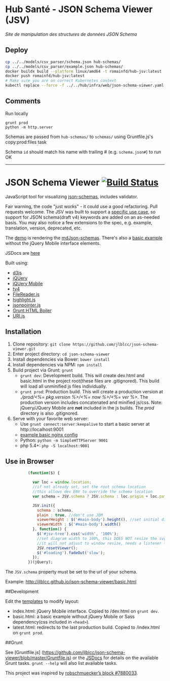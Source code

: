 # Hub Santé - JSON Schema Viewer (JSV)
_Site de manipulation des structures de données JSON Schema_

## Deploy
```bash
cp ../../models/csv_parser/schema.json hub-schemas/
cp ../../models/csv_parser/example.json hub-schemas/
docker buildx build --platform linux/amd64 -t romainfd/hub-jsv:latest .
docker push romainfd/hub-jsv:latest
# Make sure you are on correct Kubernetes context
kubectl replace --force -f ../../hub/infra/web/json-schema-viewer.yaml
```

## Comments
Run locally
```
grunt prod 
python -m http.server
```

Schemas are passed from `hub-schemas/` to `schemas/` using Gruntfile.js's copy:prod:files task

Schema `id` should match his name with trailing # (e.g. `schema.json#`) to run OK

------
JSON Schema Viewer [![Build Status](https://travis-ci.org/jlblcc/json-schema-viewer.svg?branch=master)](https://travis-ci.org/jlblcc/json-schema-viewer)
==================

JavaScript tool for visualizing [json-schemas](http://json-schema.org/),
includes validator.

Fair warning, the code "just works" - it could use a good refactoring. Pull
requests welcome. The JSV was built to support a
[specific use case](https://github.com/adiwg/mdTools), so support for JSON
schema(draft v4) keywords are added on an as-needed basis. You may also
notice a few extensions to the spec, e.g. example, translation, version,
deprecated, etc.

The [demo](http://jlblcc.github.io/json-schema-viewer/) is rendering the
[mdJson-schemas](https://github.com/adiwg/mdJson-schemas).
There's also a [basic example](http://jlblcc.github.io/json-schema-viewer/basic.html)
without the jQuery Mobile interface elements.

JSDocs are [here](http://jlblcc.github.io/json-schema-viewer/docs)

Built using:
 - [d3js](http://d3js.org/)
 - [jQUery](http://jquery.com/)
 - [jQUery Mobile](http://jquerymobile.com/)
 - [tv4](http://geraintluff.github.io/tv4/)
 - [FileReader.js](http://bgrins.github.io/filereader.js/)
 - [highlight.js](https://highlightjs.org/)
 - [jsonpointer.js](https://github.com/alexeykuzmin/jsonpointer.js)
 - [Grunt HTML Boiler](https://github.com/mhulse/grunt-html-boiler)
 - [URI.js](https://github.com/medialize/URI.js)

## Installation

 1. Clone repository: `git clone https://github.com/jlblcc/json-schema-viewer.git`
 2. Enter project directory: `cd json-schema-viewer`
 3. Install dependencies via Bower: `bower install`
 4. Install dependencies via NPM: `npm install`
 5. Build project via Grunt: `grunt`
    - `grunt dev`:  Development build. This will create dev.html and basic.html
    in the project root(these files are .gitignored). This build will load all
    unminified js files individually.
    - `grunt prod`: Production build. This will create a production version at
    *./prod/<%= pkg.version %>/<%= now %>/<%= ver %>*. The production version
    includes concatenated and minified js/css. Note: jQuery/JQuery Mobile are
    **not** included in the js builds. The *prod* directory is also .gitignored.
 6. Serve with your favorite web server:
    - Use `grunt connect:server:keepalive` to start a basic server at http://localhost:9001
    - [example basic nginx config](https://gist.github.com/foxxyz/0b978dcea9b95f94aa3e)
    - Python: `python -m SimpleHTTPServer 9001`
    - php 5.4+: `php -S localhost:9001`

## Use in Browser
```js
          (function($) {

            var loc = window.location;
            //if not already set, set the root schema location
            //this allows dev ENV to override the schema location
            var schema = JSV.schema ? JSV.schema : loc.origin + loc.pathname.substring(0, loc.pathname.lastIndexOf('/') + 1) + 'schemas/schema/schema.json';

            JSV.init({
              schema : schema,
              plain : true, //don't use JQM
              viewerHeight : $('#main-body').height(), //set initial dimensions of SVG
              viewerWidth : $('#main-body').width()
            }, function() {
              $('#jsv-tree').css('width', '100%');
              //set diagram width to 100%, this DOES NOT resize the svg container
              //it will not adjust to window resize, needs a listener to support that
              JSV.resetViewer();
              $('#loading').fadeOut('slow');
            });
          })(jQuery);
```

The `JSV.schema` property must be set to the url of your schema.

Example: http://jlblcc.github.io/json-schema-viewer/basic.html

##Development

Edit the [templates](https://github.com/jlblcc/json-schema-viewer/tree/master/templates)
to modify layout:

 - index.html: jQuery Mobile interface. Copied to /dev.html on
 `grunt dev`.
 - basic.html: a basic example without jQuery Mobile or Sass dependency(css
 included in `<head>`).
 - latest.html: redirects to the last production build. Copied to /index.html on
 `grunt prod`.

##Grunt

See [Gruntfile.js] (https://github.com/jlblcc/json-schema-viewer/blob/master/Gruntfile.js) or
the [JSDocs](http://jlblcc.github.io/json-schema-viewer/docs/module-grunt.html)
for details on the available Grunt tasks. `grunt --help` will also list available
tasks.


This project was inspired by [robschmuecker’s block #7880033](http://bl.ocks.org/robschmuecker/7880033).
